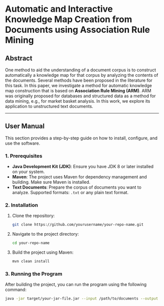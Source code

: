 # Automatic and Interactive Knowledge Map Creation from Documents using Association Rule Mining

## Abstract

One method to aid the understanding of a document corpus is to construct automatically a knowledge map for that corpus by analyzing the contents of the documents. Several methods have been proposed in the literature for this task. In this paper, we investigate a method for automatic knowledge map construction that is based on **Association Rule Mining (ARM)**. ARM was originally proposed for databases and structured data as a method for data mining, e.g., for market basket analysis. In this work, we explore its application to unstructured text documents.

---

## User Manual

This section provides a step-by-step guide on how to install, configure, and use the software.

### 1. **Prerequisites**
- **Java Development Kit (JDK)**: Ensure you have JDK 8 or later installed on your system.
- **Maven**: The project uses Maven for dependency management and building. Make sure Maven is installed.
- **Text Documents**: Prepare the corpus of documents you want to analyze. Supported formats: `.txt` or any plain text format.

### 2. **Installation**
1. Clone the repository:
   ```bash
   git clone https://github.com/yourusername/your-repo-name.git
   ```
2. Navigate to the project directory:
   ```bash
   cd your-repo-name
   ```
3. Build the project using Maven:
   ```bash
   mvn clean install
   ```

### 3. **Running the Program**
After building the project, you can run the program using the following command:
   ```bash
   java -jar target/your-jar-file.jar --input /path/to/documents --output /path/to/output